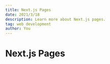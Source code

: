 ```yaml
---
title: Next.js Pages
date: 2021/3/18
description: Learn more about Next.js pages.
tag: web development
author: You
---
```


# Next.js Pages

